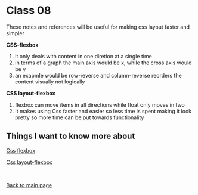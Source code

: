 # Class 08
These notes and references will be useful for making css layout faster and simpler

**CSS-flexbox**
1. it only deals with content in one diretion at a single time
2. in terms of a graph the main axis would be x, while the cross axis would be y
3. an exapmle would be row-reverse and column-reverse reorders the content visually not logically

**CSS layout-flexbox**
1. flexbox can move items in all directions while float only moves in two
2. It makes using Css faster and easier so less time is spent making it look pretty so more time can be put towards functionality


## Things I want to know more about

[Css flexbox](https://web.dev/learn/css/flexbox/)

[Css layout-flexbox](https://developer.mozilla.org/en-US/docs/Learn/CSS/CSS_layout/Flexbox) 

<br>

[Back to main page](https://vadengrey.github.io/reading-notes/)